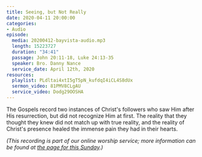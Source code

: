```yaml
---
title: Seeing, but Not Really
date: 2020-04-11 20:00:00
categories:
- Audio
episode:
  media: 20200412-bayvista-audio.mp3
  length: 15223727
  duration: "34:41"
  passage: John 20:11-18, Luke 24:13-35
  speaker: Bro. Danny Nance
  service_date: April 12th, 2020
resources:
  playlist: PLdltai4xtI5gT5pN_kufdqI4iCL4S8dUx
  sermon_video: 81PMV8CLgAU
  service_video: Dodg29OOSHA
---
```

The Gospels record two instances of Christ's followers who saw Him after His resurrection, but did not recognize Him at first. The reality that they thought they knew did not match up with true reality, and the reality of Christ's presence healed the immense pain they had in their hearts.

_(This recording is part of our online worship service; more information can be found at [the page for this Sunday](https://www.bayvista.org/covid-19/april-12-2020/).)_